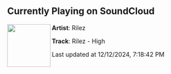## Currently Playing on SoundCloud

[<img align="left" width="100" src="https://i1.sndcdn.com/artworks-OcRNSdVq4p4NRwzu-1IYhmQ-t500x500.jpg">](https://soundcloud.com/dnzrecords/rilez-high)

**Artist**: Rilez 

**Track**: Rilez - High

Last updated at 12/12/2024, 7:18:42 PM
